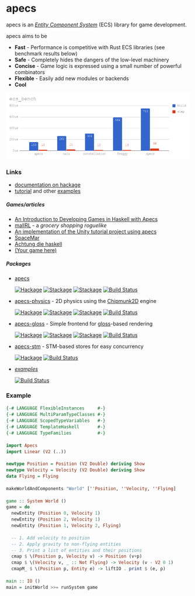 # apecs

apecs is an [_Entity Component System_](https://en.wikipedia.org/wiki/Entity_component_system) (ECS) library for game development.

apecs aims to be
* **Fast** - Performance is competitive with Rust ECS libraries (see benchmark results below)
* **Safe** - Completely hides the dangers of the low-level machinery
* **Concise** - Game logic is expressed using a small number of powerful combinators
* **Flexible** - Easily add new modules or backends
* **Cool**

![Benchmarks](https://raw.githubusercontent.com/jonascarpay/apecs/master/apecs/bench/chart.png)

### Links
- [documentation on hackage](https://hackage.haskell.org/package/apecs/docs/Apecs.html)
- [tutorial](https://github.com/jonascarpay/apecs/blob/master/examples/Shmup.md) and other [examples](../examples/)

##### Games/articles
- [An Introduction to Developing Games in Haskell with Apecs](https://aas.sh/blog/making-a-game-with-haskell-and-apecs/)
- [mallRL](https://github.com/nmaehlmann/mallRL) - a _grocery shopping roguelike_
- [An implementation of the Unity tutorial project using apecs](https://github.com/mewhhaha/apecs-unity-tutorial-haskell)
- [SpaceMar](https://gitlab.com/dpwiz/spacemar)
- [Achtung die haskell](https://github.com/mewhhaha/achtung-die-haskell)
- [(Your game here)](https://github.com/jonascarpay/apecs/pulls)

##### Packages
- [apecs](https://github.com/jonascarpay/apecs/tree/master/apecs)

  [![Hackage](https://img.shields.io/hackage/v/apecs.svg)](https://hackage.haskell.org/package/apecs)
  [![Stackage](https://www.stackage.org/package/apecs/badge/lts?label=lts)](https://www.stackage.org/package/apecs)
  [![Stackage](https://www.stackage.org/package/apecs/badge/nightly?label=nightly)](https://www.stackage.org/package/apecs)
  [![Build Status](https://travis-ci.org/jonascarpay/apecs.svg?branch=master)](https://travis-ci.org/jonascarpay/apecs)

- [apecs-physics](https://github.com/jonascarpay/apecs/tree/master/apecs-physics) - 2D physics using the [Chipmunk2D](https://github.com/slembcke/Chipmunk2D) engine

  [![Hackage](https://img.shields.io/hackage/v/apecs-physics.svg)](https://hackage.haskell.org/package/apecs-physics)
  [![Stackage](https://www.stackage.org/package/apecs-physics/badge/lts?label=lts)](https://www.stackage.org/package/apecs-physics)
  [![Stackage](https://www.stackage.org/package/apecs-physics/badge/nightly?label=nightly)](https://www.stackage.org/package/apecs-physics) 
  [![Build Status](https://travis-ci.org/jonascarpay/apecs.svg?branch=master)](https://travis-ci.org/jonascarpay/apecs)

- [apecs-gloss](https://github.com/jonascarpay/apecs/tree/master/apecs-gloss) - Simple frontend for [gloss](http://hackage.haskell.org/package/gloss)-based rendering

  [![Hackage](https://img.shields.io/hackage/v/apecs-gloss.svg)](https://hackage.haskell.org/package/apecs-gloss) 
  [![Stackage](https://www.stackage.org/package/apecs-gloss/badge/lts?label=lts)](https://www.stackage.org/package/apecs-gloss) 
  [![Stackage](https://www.stackage.org/package/apecs-gloss/badge/nightly?label=nightly)](https://www.stackage.org/package/apecs-gloss) 
  [![Build Status](https://travis-ci.org/jonascarpay/apecs.svg?branch=master)](https://travis-ci.org/jonascarpay/apecs)

- [apecs-stm](https://github.com/jonascarpay/apecs/tree/master/apecs-stm) - STM-based stores for easy concurrency

  [![Hackage](https://img.shields.io/hackage/v/apecs-stm.svg)](https://hackage.haskell.org/package/apecs-stm)
  [![Build Status](https://travis-ci.org/jonascarpay/apecs.svg?branch=master)](https://travis-ci.org/jonascarpay/apecs)

- [*examples*](https://github.com/jonascarpay/apecs/tree/master/examples/)

  [![Build Status](https://travis-ci.org/jonascarpay/apecs.svg?branch=master)](https://travis-ci.org/jonascarpay/apecs)

### Example
```haskell
{-# LANGUAGE FlexibleInstances     #-}
{-# LANGUAGE MultiParamTypeClasses #-}
{-# LANGUAGE ScopedTypeVariables   #-}
{-# LANGUAGE TemplateHaskell       #-}
{-# LANGUAGE TypeFamilies          #-}

import Apecs
import Linear (V2 (..))

newtype Position = Position (V2 Double) deriving Show
newtype Velocity = Velocity (V2 Double) deriving Show
data Flying = Flying

makeWorldAndComponents "World" [''Position, ''Velocity, ''Flying]

game :: System World ()
game = do
  newEntity (Position 0, Velocity 1)
  newEntity (Position 2, Velocity 1)
  newEntity (Position 1, Velocity 2, Flying)

  -- 1. Add velocity to position
  -- 2. Apply gravity to non-flying entities
  -- 3. Print a list of entities and their positions
  cmap $ \(Position p, Velocity v) -> Position (v+p)
  cmap $ \(Velocity v, _ :: Not Flying) -> Velocity (v - V2 0 1)
  cmapM_ $ \(Position p, Entity e) -> liftIO . print $ (e, p)

main :: IO ()
main = initWorld >>= runSystem game
```
